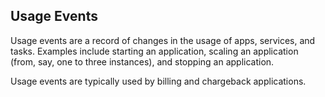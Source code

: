 ## Usage Events

Usage events are a record of changes in the usage of apps, services, and tasks.
Examples include starting an application, scaling an application (from, say, one
to three instances), and stopping an application.

Usage events are typically used by billing and chargeback applications.

